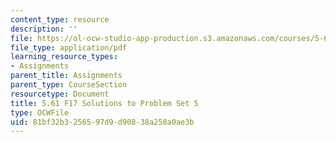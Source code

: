 ```yaml
---
content_type: resource
description: ''
file: https://ol-ocw-studio-app-production.s3.amazonaws.com/courses/5-61-physical-chemistry-fall-2017/81bf32b3256597d9d90838a258a0ae3b_MIT5_61F17_pset5_soln.pdf
file_type: application/pdf
learning_resource_types:
- Assignments
parent_title: Assignments
parent_type: CourseSection
resourcetype: Document
title: 5.61 F17 Solutions to Problem Set 5
type: OCWFile
uid: 81bf32b3-2565-97d9-d908-38a258a0ae3b
---
```


